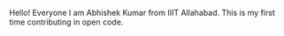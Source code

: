 Hello! Everyone I am Abhishek Kumar from IIIT Allahabad. This is my first time contributing in open code.